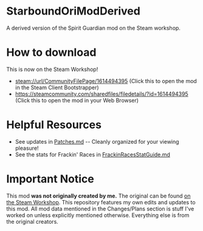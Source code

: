 # StarboundOriModDerived
A derived version of the Spirit Guardian mod on the Steam workshop.

# How to download
This is now on the Steam Workshop!

* <a href="https://xansangrysteamredirect.blogspot.com/?steamUrl=steam://url/CommunityFilePage/1614494395">steam://url/CommunityFilePage/1614494395</a> (Click this to open the mod in the Steam Client Bootstrapper)
* https://steamcommunity.com/sharedfiles/filedetails/?id=1614494395 (Click this to open the mod in your Web Browser)

# Helpful Resources
* See updates in [Patches.md](https://github.com/XanTheDragon/StarboundOriModDerived/blob/master/Patches.md) -- Cleanly organized for your viewing pleasure!
* See the stats for Frackin' Races in [FrackinRacesStatGuide.md](https://github.com/XanTheDragon/StarboundOriModDerived/blob/master/FrackinRacesStatGuide.md)

# Important Notice
This mod **was not originally created by me.** The original can be found [on the Steam Workshop](https://steamcommunity.com/sharedfiles/filedetails/?id=1485177055). This repository features my own edits and updates to this mod. All mod data mentioned in the Changes/Plans section is stuff I've worked on unless explicitly mentioned otherwise. Everything else is from the original creators.
